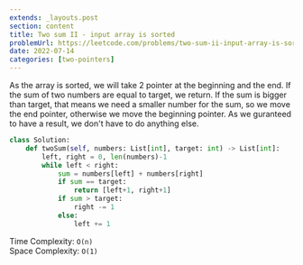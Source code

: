 ```yaml
---
extends: _layouts.post
section: content
title: Two sum II - input array is sorted
problemUrl: https://leetcode.com/problems/two-sum-ii-input-array-is-sorted/
date: 2022-07-14
categories: [two-pointers]
---
```


As the array is sorted, we will take 2 pointer at the beginning and the end. If the sum of two numbers are equal to target, we return. If the sum is bigger than target, that means we need a smaller number for the sum, so we move the end pointer, otherwise we move the beginning pointer. As we guranteed to have a result, we don't have to do anything else.

```python
class Solution:
    def twoSum(self, numbers: List[int], target: int) -> List[int]:
        left, right = 0, len(numbers)-1
        while left < right:
            sum = numbers[left] + numbers[right]
            if sum == target:
                return [left+1, right+1]
            if sum > target:
                right -= 1
            else:
                left += 1
```

Time Complexity: `O(n)` <br/>
Space Complexity: `O(1)`